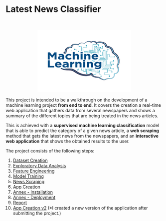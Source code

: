 # Latest News Classifier


<br/>
<p align="center">
  <img src="https://github.com/abbasmalekpour/News-Classifier/blob/master/09.%20Report/machine-banner.png" height="200" width="300">
</p>

This project is intended to be a walkthrough on the development of a machine learning project **from end to end**. It covers the creation a real-time web application that gathers data from several newspapers and shows a summary of the different topics that are being treated in the news articles.

This is achieved with a **supervised machine learning classification** model that is able to predict the category of a given news article, a **web scraping** method that gets the latest news from the newspapers, and an **interactive web application** that shows the obtained results to the user.

The project consists of the following steps:

1. [Dataset Creation](https://github.com/abbasmalekpour/Latest-News-Classifier/tree/master/0.%20Latest%20News%20Classifier/01.%20Dataset%20Creation)
2. [Exploratory Data Analysis](https://github.com/abbasmalekpour/Latest-News-Classifier/tree/master/0.%20Latest%20News%20Classifier/02.%20Exploratory%20Data%20Analysis)
3. [Feature Engineering](https://github.com/abbasmalekpour/Latest-News-Classifier/tree/master/0.%20Latest%20News%20Classifier/03.%20Feature%20Engineering)
4. [Model Training](https://github.com/abbasmalekpour/Latest-News-Classifier/tree/master/0.%20Latest%20News%20Classifier/04.%20Model%20Training)
5. [News Scraping](https://github.com/abbasmalekpour/Latest-News-Classifier/tree/master/0.%20Latest%20News%20Classifier/05.%20News%20Scraping)
6. [App Creation](https://github.com/abbasmalekpour/Latest-News-Classifier/tree/master/0.%20Latest%20News%20Classifier/06.%20App%20Creation)
7. [Annex - Installation](https://github.com/abbasmalekpour/Latest-News-Classifier/tree/master/0.%20Latest%20News%20Classifier/07.%20Annex%20-%20Installation)
8. [Annex - Deployment](https://github.com/abbasmalekpour/Latest-News-Classifier/tree/master/0.%20Latest%20News%20Classifier/08.%20Annex%20-%20Deployment)
9. [Report](https://github.com/abbasmalekpour/Latest-News-Classifier/tree/master/0.%20Latest%20News%20Classifier/09.%20Report)
10. [App Creation v2](https://github.com/abbasmalekpour/Latest-News-Classifier/tree/master/0.%20Latest%20News%20Classifier/10.%20App%20Creation%20v2) (*I created a new version of the application after submitting the project.)


